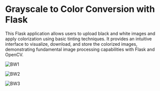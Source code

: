 # Grayscale to Color Conversion with Flask
 This Flask application allows users to upload black and white images and apply colorization using basic tinting techniques. It provides an intuitive interface to visualize, download, and store the colorized images, demonstrating fundamental image processing capabilities with Flask and OpenCV.

 ![BW1](https://github.com/AmirKhan024/Simple-Image-Colorization-with-Flask/assets/163306591/5a1a55d3-9208-4cf7-9f1c-72275332dfe1)

 ![BW2](https://github.com/AmirKhan024/Simple-Image-Colorization-with-Flask/assets/163306591/1251896d-a60c-4930-b39d-4d40eea88f87)

 ![BW3](https://github.com/AmirKhan024/Simple-Image-Colorization-with-Flask/assets/163306591/3b74a2ca-ea8e-4c07-80b9-e90e00b478e7)



